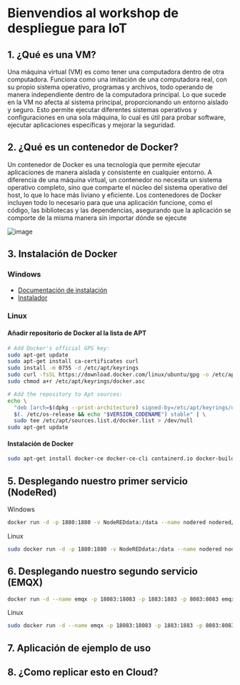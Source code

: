 # Bienvendios al workshop de despliegue para IoT

## 1. ¿Qué es una VM?
Una máquina virtual (VM) es como tener una computadora dentro de otra computadora. Funciona como una imitación de una computadora real, con su propio sistema operativo, programas y archivos, todo operando de manera independiente dentro de la computadora principal. Lo que sucede en la VM no afecta al sistema principal, proporcionando un entorno aislado y seguro. Esto permite ejecutar diferentes sistemas operativos y configuraciones en una sola máquina, lo cual es útil para probar software, ejecutar aplicaciones específicas y mejorar la seguridad.

## 2. ¿Qué es un contenedor de Docker?
Un contenedor de Docker es una tecnología que permite ejecutar aplicaciones de manera aislada y consistente en cualquier entorno. A diferencia de una máquina virtual, un contenedor no necesita un sistema operativo completo, sino que comparte el núcleo del sistema operativo del host, lo que lo hace más liviano y eficiente. Los contenedores de Docker incluyen todo lo necesario para que una aplicación funcione, como el código, las bibliotecas y las dependencias, asegurando que la aplicación se comporte de la misma manera sin importar dónde se ejecute

![image](https://github.com/sochoag/workshop-iot/assets/19669931/87bfed12-5bf2-4f58-ac20-dcd1640669c2)

## 3. Instalación de Docker
### Windows
- [Documentación de instalación](https://docs.docker.com/desktop/install/windows-install/)
- [Instalador](https://desktop.docker.com/win/main/amd64/Docker%20Desktop%20Installer.exe?utm_source=docker&utm_medium=webreferral&utm_campaign=docs-driven-download-win-amd64)
### Linux
#### Añadir repositorio de Docker al la lista de APT
```sh
# Add Docker's official GPG key:
sudo apt-get update
sudo apt-get install ca-certificates curl
sudo install -m 0755 -d /etc/apt/keyrings
sudo curl -fsSL https://download.docker.com/linux/ubuntu/gpg -o /etc/apt/keyrings/docker.asc
sudo chmod a+r /etc/apt/keyrings/docker.asc

# Add the repository to Apt sources:
echo \
  "deb [arch=$(dpkg --print-architecture) signed-by=/etc/apt/keyrings/docker.asc] https://download.docker.com/linux/ubuntu \
  $(. /etc/os-release && echo "$VERSION_CODENAME") stable" | \
  sudo tee /etc/apt/sources.list.d/docker.list > /dev/null
sudo apt-get update
```
#### Instalación de Docker
```sh
sudo apt-get install docker-ce docker-ce-cli containerd.io docker-buildx-plugin docker-compose-plugin
```

## 5. Desplegando nuestro primer servicio (NodeRed)
Windows
```sh
docker run -d -p 1880:1880 -v NodeREDdata:/data --name nodered nodered/node-red
```
Linux
```sh
sudo docker run -d -p 1880:1880 -v NodeREDdata:/data --name nodered nodered/node-red
```

## 6. Desplegando nuestro segundo servicio (EMQX)
```sh
docker run -d --name emqx -p 18083:18083 -p 1883:1883 -p 8083:8083 emqx:latest
```
Linux
```sh
sudo docker run -d --name emqx -p 18083:18083 -p 1883:1883 -p 8083:8083 emqx:latest
```

## 7. Aplicación de ejemplo de uso

## 8. ¿Como replicar esto en Cloud?
